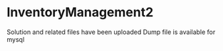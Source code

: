 # InventoryManagement2
Solution and related files have been uploaded
Dump file is available for mysql
